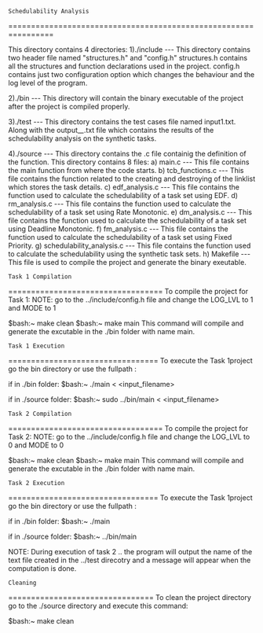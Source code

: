 	Schedulability Analysis 
================================================================

This directory contains 4 directories:
1)./include      ---	 This directory contains two header file named "structures.h" and "config.h"
			 structures.h contains all the structures and function declarations used in the project.
			 config.h contains just two configuration option which changes the behaviour and the log level of the program.

2)./bin		 ---	 This directory will contain the binary executable of the project after the 
			 project is compiled properly.

3)./test	 --- 	 This directory contains the test cases file named input1.txt.
			 Along with the output_*_*.txt file which contains the results of the schedulability analysis
			 on the synthetic tasks.

4)./source	 ---	 This directory contains the .c file containig the definition of the function.
			 This directory contains 8 files:
			 a) main.c  ---  This file contains the main function from where the code starts.
			 b) tcb_functions.c  --- This file contains the function related to the creating and destroying of the linklist
						 which stores the task details.
			 c) edf_analysis.c   --- This file contains the function used to calculate the schedulability of a task set using EDF.
			 d) rm_analysis.c    --- This file contains the function used to calculate the schedulability of a task set using Rate Monotonic.
			 e) dm_analysis.c    --- This file contains the function used to calculate the schedulability of a task set using Deadline Monotonic.
			 f) fm_analysis.c    --- This file contains the function used to calculate the schedulability of a task set using Fixed Priority.
			 g) schedulability_analysis.c  --- This file contains the function used to calculate the schedulability using the synthetic task sets.
			 h) Makefile	     --- This file is used to compile the project and generate the binary exeutable.



	Task 1 Compilation
==================================
To compile the project for Task 1:
NOTE: go to the ../include/config.h file and change the LOG_LVL to 1 and MODE to 1

$bash:~  make clean
$bash:~  make main
This command will compile and generate the excutable in the ./bin folder with name main.

	Task 1 Execution
=================================
To execute the Task 1project go the bin directory or use the fullpath :

if in ./bin folder:
$bash:~	 ./main < <input_filename>

if in ./source folder:
$bash:~  sudo ../bin/main <  <input_filename>




	Task 2 Compilation
==================================
To compile the project for Task 2:
NOTE: go to the ../include/config.h file and change the LOG_LVL to 0 and MODE to 0

$bash:~  make clean
$bash:~  make main
This command will compile and generate the excutable in the ./bin folder with name main.


	Task 2 Execution
=================================
To execute the Task 1project go the bin directory or use the fullpath :

if in ./bin folder:
$bash:~	 ./main 

if in ./source folder:
$bash:~  ../bin/main 

NOTE: During execution of task 2 .. the program will output the name of the text file created in the ../test direcotry 
      and a message will appear when the computation is done.


	Cleaning
================================
To clean the project directory go to the ./source directory and execute this command:

$bash:~ make clean



						 						
